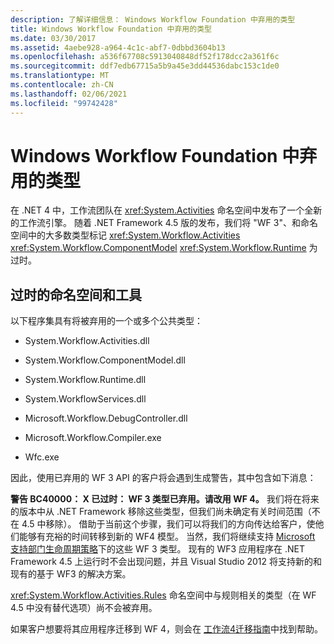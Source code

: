 ```yaml
---
description: 了解详细信息： Windows Workflow Foundation 中弃用的类型
title: Windows Workflow Foundation 中弃用的类型
ms.date: 03/30/2017
ms.assetid: 4aebe928-a964-4c1c-abf7-0dbbd3604b13
ms.openlocfilehash: a536f67708c5913040848df52f178dcc2a361f6c
ms.sourcegitcommit: ddf7edb67715a5b9a45e3dd44536dabc153c1de0
ms.translationtype: MT
ms.contentlocale: zh-CN
ms.lasthandoff: 02/06/2021
ms.locfileid: "99742428"
---
```

# <a name="deprecated-types-in-windows-workflow-foundation"></a>Windows Workflow Foundation 中弃用的类型

在 .NET 4 中，工作流团队在 <xref:System.Activities> 命名空间中发布了一个全新的工作流引擎。 随着 .NET Framework 4.5 版的发布，我们将 "WF 3"、和命名空间中的大多数类型标记 <xref:System.Workflow.Activities> <xref:System.Workflow.ComponentModel>  <xref:System.Workflow.Runtime> 为过时。

## <a name="obsolete-namespaces-and-tools"></a>过时的命名空间和工具

 以下程序集具有将被弃用的一个或多个公共类型：

- System.Workflow.Activities.dll

- System.Workflow.ComponentModel.dll

- System.Workflow.Runtime.dll

- System.WorkflowServices.dll

- Microsoft.Workflow.DebugController.dll

- Microsoft.Workflow.Compiler.exe

- Wfc.exe

 因此，使用已弃用的 WF 3 API 的客户将会遇到生成警告，其中包含如下消息：

 **警告 BC40000： X 已过时： WF 3 类型已弃用。请改用 WF 4。** 我们将在将来的版本中从 .NET Framework 移除这些类型，但我们尚未确定有关时间范围（不在 4.5 中移除）。 借助于当前这个步骤，我们可以将我们的方向传达给客户，使他们能够有充裕的时间转移到新的 WF4 模型。 当然，我们将继续支持 [Microsoft 支持部门生命周期策略](/lifecycle/)下的这些 WF 3 类型。 现有的 WF3 应用程序在 .NET Framework 4.5 上运行时不会出现问题，并且 Visual Studio 2012 将支持新的和现有的基于 WF3 的解决方案。

 <xref:System.Workflow.Activities.Rules> 命名空间中与规则相关的类型（在 WF 4.5 中没有替代选项）尚不会被弃用。

 如果客户想要将其应用程序迁移到 WF 4，则会在 [工作流4迁移指南](migration-guidance.md)中找到帮助。
